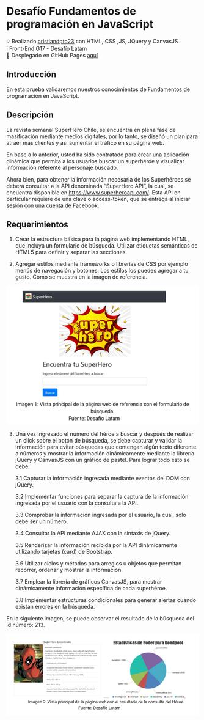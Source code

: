 # Desafío Fundamentos de programación en JavaScript

💡 Realizado [cristiandpto23](https://github.com/cristiandpto23) con HTML, CSS ,JS, JQuery y CanvasJS<br>
ℹ Front-End G17 - Desafío Latam<br>
🔗 Desplegado en GitHub Pages [aquí](https://cristiandpto23.github.io/desafio-fundamentos-de-programacion-en-javascript/)

## Introducción
En esta prueba validaremos nuestros conocimientos de Fundamentos de programación en JavaScript.

## Descripción

La revista semanal SuperHero Chile, se encuentra en plena fase de masificación mediante medios digitales, por lo tanto, se diseñó un plan para atraer más clientes y así aumentar el tráfico en su página web.

En base a lo anterior, usted ha sido contratado para crear una aplicación dinámica que permita a los usuarios buscar un superhéroe y visualizar información referente al personaje  buscado.

Ahora bien, para obtener la información necesaria de los Superhéroes se deberá consultar a la API denominada “SuperHero API”, la cual, se encuentra disponible en https://www.superheroapi.com/. Esta API en particular requiere de una clave o access-token, que se entrega al iniciar sesión con una cuenta de Facebook. 

## Requerimientos

1. Crear la estructura básica para la página web implementando HTML, que incluya un formulario de búsqueda. Utilizar etiquetas semánticas de HTML5 para definir y separar las secciones.

2. Agregar estilos mediante frameworks o librerías de CSS por ejemplo menús de navegación y botones. Los estilos los puedes agregar a tu gusto. Como se muestra en la imagen de referencia.

![alt text](image.png)

3. Una vez ingresado el número del héroe a buscar y después de realizar un click sobre el botón de búsqueda, se debe capturar y validar la información para evitar búsquedas que contengan algún texto diferente a números y mostrar la información dinámicamente mediante la librería jQuery y CanvasJS con un gráfico de pastel. Para lograr todo esto se debe: 

    3.1 Capturar la información ingresada mediante eventos del DOM con jQuery.

    3.2 Implementar funciones para separar la captura de la información ingresada por el usuario con la consulta a la API.

    3.3 Comprobar la información ingresada por el usuario, la cual, solo debe ser un número. 

    3.4 Consultar la API mediante AJAX con la sintaxis de jQuery.

    3.5 Renderizar la información recibida por la API dinámicamente utilizando tarjetas (card) de Bootstrap.

    3.6 Utilizar ciclos y métodos para arreglos u objetos que permitan recorrer, ordenar y mostrar la información.

    3.7 Emplear la librería de gráficos CanvasJS, para mostrar dinámicamente información específica de cada superhéroe.

    3.8 Implementar estructuras condicionales para generar alertas cuando existan errores en la búsqueda.

En la siguiente imagen, se puede observar el resultado de la búsqueda del id número: 213. 

![alt text](image-1.png)
